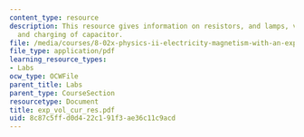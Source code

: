 ```yaml
---
content_type: resource
description: This resource gives information on resistors, and lamps, voltage devider,
  and charging of capacitor.
file: /media/courses/8-02x-physics-ii-electricity-magnetism-with-an-experimental-focus-spring-2005/8c87c5ffd0d422c191f3ae36c11c9acd_exp_vol_cur_res.pdf
file_type: application/pdf
learning_resource_types:
- Labs
ocw_type: OCWFile
parent_title: Labs
parent_type: CourseSection
resourcetype: Document
title: exp_vol_cur_res.pdf
uid: 8c87c5ff-d0d4-22c1-91f3-ae36c11c9acd
---
```

